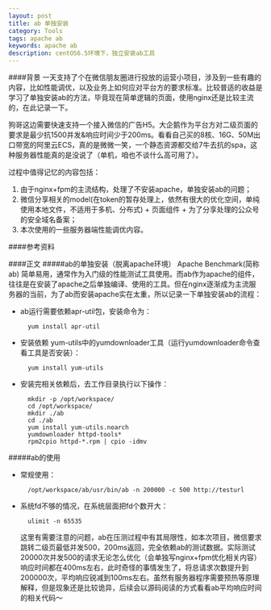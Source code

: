 ```yaml
---
layout: post
title: ab 单独安装
category: Tools
tags: apache ab
keywords: apache ab
description: centOS6.5环境下，独立安装ab工具
---
```


####背景
一天支持了个在微信朋友圈进行投放的运营小项目，涉及到一些有趣的内容，比如性能调优，以及业务上如何应对平台方的要求标准。比较普适的收益是学习了单独安装ab的方法，毕竟现在简单逻辑的页面，使用nginx还是比较主流的，在此记录一下。

狗哥这边需要快速支持一个接入微信的广告H5。大企鹅作为平台方对二级页面的要求是最少抗1500并发&响应时间少于200ms。看看自己买的8核、16G、50M出口带宽的阿里云ECS，真的是微微一笑，一个静态资源都交给7牛去抗的spa，这种服务器性能真的是没说了（单机，咱也不谈什么高可用了）。

过程中值得记忆的内容包括：
1. 由于nginx+fpm的主流结构，处理了不安装apache，单独安装ab的问题；
2. 微信分享相关的model(在token的暂存处理上，依然有很大的优化空间，单纯使用本地文件，不适用于多机、分布式) + 页面组件 + 为了分享处理的公众号的安全域名备案；
3. 本次使用的一些服务器端性能调优内容。

####参考资料

####正文
#####ab的单独安装（脱离apache环境）
Apache Benchmark(简称ab) 简单易用，通常作为入门级的性能测试工具使用。而ab作为apache的组件，往往是在安装了apache之后单独编译、使用的工具。但在nginx逐渐成为主流服务器的当前，为了ab而安装apache实在太重，所以记录一下单独安装ab的流程：

- ab运行需要依赖apr-util包，安装命令为：  

		yum install apr-util
		
- 安装依赖 yum-utils中的yumdownloader工具（运行yumdownloader命令查看工具是否安装）：

		yum install yum-utils
			
- 安装完相关依赖后，去工作目录执行以下操作：

		mkdir -p /opt/workspace/
		cd /opt/workspace/
		mkdir ./ab
		cd ./ab
		yum install yum-utils.noarch
		yumdownloader httpd-tools*
		rpm2cpio httpd-*.rpm | cpio -idmv
		
#####ab的使用
- 常规使用：
     
		/opt/workspace/ab/usr/bin/ab -n 200000 -c 500 http://testurl

- 系统fd不够的情况，在系统层面把fd个数开大：
		
		ulimit -n 65535
			
	这里有需要注意的问题，ab在压测过程中有其局限性，如本次项目，微信要求跳转二级页最低并发500，200ms返回，完全依赖ab的测试数据。实际测试20000次并发500的请求无论怎么优化（会单独写nginx+fpm优化相关内容）响应时间都在400ms左右，此时奇怪的事情发生了，将总请求次数提升到200000次，平均响应锐减到100ms左右。虽然有服务器程序需要预热等原理解释，但是现象还是比较诡异，后续会以源码阅读的方式看看ab平均响应时间的相关代码～
	
	
	
		


